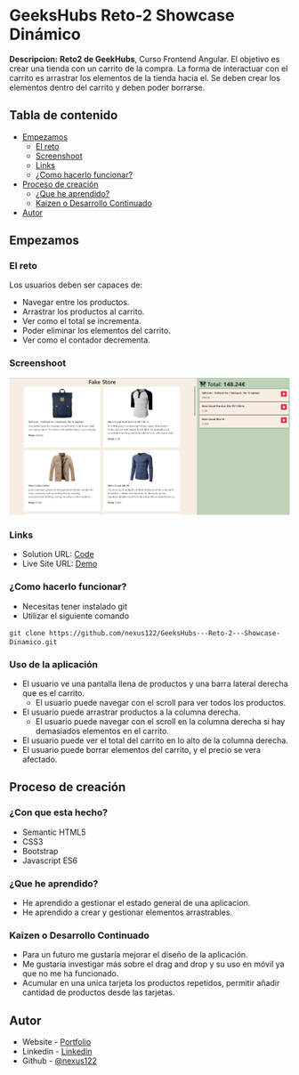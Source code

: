 # GeeksHubs Reto-2 Showcase Dinámico

**Descripcion:**
**Reto2 de GeekHubs**, Curso Frontend Angular.
El objetivo es crear una tienda con un carrito de la compra.
La forma de interactuar con el carrito es arrastrar los elementos de la tienda hacia el.
Se deben crear los elementos dentro del carrito y deben poder borrarse.

## Tabla de contenido
- [Empezamos](#Empezamos)
	- [El reto](#El-reto)
	- [Screenshoot](#Screenshoot)
	- [Links](#Links)
	- [¿Como hacerlo funcionar?](#¿Como-hacerlo-funcionar?)
- [Proceso de creación](#Proceso-de-creación)
	- [¿Que he aprendido?](#¿Que-he-aprendido?)
	- [Kaizen o Desarrollo Continuado](#Kaizen-o-Desarrollo-Continuado)
- [Autor](#Autor)

## Empezamos
### El reto
Los usuarios deben ser capaces de:

- Navegar entre los productos.
- Arrastrar los productos al carrito.
- Ver como el total se incrementa.
- Poder eliminar los elementos del carrito.
- Ver como el contador decrementa.

### Screenshoot
![](./Captura2.png)

### Links
- Solution URL: [Code](https://github.com/nexus122/GeeksHubs---Reto-2---Showcase-Din-mico)
- Live Site URL: [Demo](https://nexus122.github.io/GeeksHubs---Reto-2---Showcase-Din-mico/)

### ¿Como hacerlo funcionar?
- Necesitas tener instalado git
- Utilizar el siguiente comando
```` console
git clone https://github.com/nexus122/GeeksHubs---Reto-2---Showcase-Dinamico.git
````

### Uso de la aplicación
- El usuario ve una pantalla llena de productos y una barra lateral derecha que es el carrito.
	- El usuario puede navegar con el scroll para ver todos los productos.
- El usuario puede arrastrar productos a la columna derecha.
	- El usuario puede navegar con el scroll en la columna derecha si hay demasiados elementos en el carrito.
- El usuario puede ver el total del carrito en lo alto de la columna derecha.
- El usuario puede borrar elementos del carrito, y el precio se vera afectado.

## Proceso de creación
### ¿Con que esta hecho?
- Semantic HTML5
- CSS3
- Bootstrap
- Javascript ES6

### ¿Que he aprendido?
- He aprendido a gestionar el estado general de una aplicacion.
- He aprendido a crear y gestionar elementos arrastrables.

### Kaizen o Desarrollo Continuado
- Para un futuro me gustaría mejorar el diseño de la aplicación.
- Me gustaria investigar más sobre el drag and drop y su uso en móvil ya que no me ha funcionado.
- Acumular en una unica tarjeta los productos repetidos, permitir añadir cantidad de productos desde las tarjetas.


## Autor
- Website - [Portfolio](https://jp-curriculum.super.site/)
- Linkedin - [Linkedin](https://www.linkedin.com/in/juan-pablo-romero-pereira-523996101/)
- Github - [@nexus122](https://github.com/nexus122)
